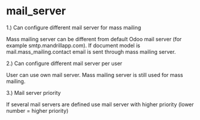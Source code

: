 # mail_server

1.) Can configure different mail server for mass mailing

Mass mailing server can be different from default Odoo mail server (for example smtp.mandrillapp.com).
If document model is mail.mass_mailing.contact email is sent through mass mailing server.

2.) Can configure different mail server per user

User can use own mail server.
Mass mailing server is still used for mass mailing.

3.) Mail server priority

If several mail servers are defined use mail server with higher priority  (lower number = higher priority)<br>
